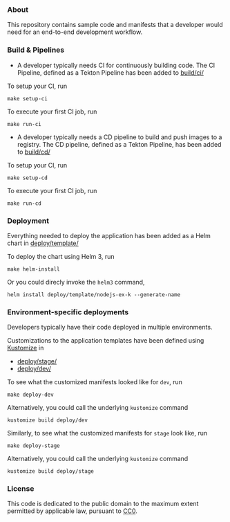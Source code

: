 

### About

This repository contains sample code and manifests that a developer would need
for an end-to-end development workflow.

### Build & Pipelines

- A developer typically needs CI for continuously building code. 
The CI Pipeline, defined as a Tekton Pipeline has been added to [build/ci/](../e2e/build/ci)

To setup your CI, run
```
make setup-ci
```

To execute your first CI job, run
```
make run-ci
```

- A developer typically needs a CD pipeline to build and push images to a registry. 
The CD pipeline, defined as a Tekton Pipeline, has been added to [build/cd/](../e2e/build/cd)

To setup your CI, run
```
make setup-cd
```

To execute your first CI job, run
```
make run-cd
```

### Deployment

Everything needed to deploy the application has been added as a Helm chart in [deploy/template/](../e2e/deploy/template)

To deploy the chart using Helm 3, run 
```
make helm-install
```
Or you could direcly invoke the `helm3` command,

```
helm install deploy/template/nodejs-ex-k --generate-name

```


### Environment-specific deployments

Developers typically have their code deployed in multiple environments. 

Customizations to the application templates have been defined using [Kustomize](https://github.com/kubernetes-sigs/kustomize)
 in 
- [deploy/stage/](../e2e/deploy/stage)  
- [deploy/dev/](../e2e/deploy/dev) 

To see what the customized manifests looked like for `dev`, run

```
make deploy-dev
```

Alternatively, you could call the underlying `kustomize` command
```
kustomize build deploy/dev
```

Similarly, to see what the customized manifests for `stage` look like, run


```
make deploy-stage
```


Alternatively, you could call the underlying `kustomize` command
```
kustomize build deploy/stage
```


### License

This code is dedicated to the public domain to the maximum extent permitted by applicable law, pursuant to [CC0](http://creativecommons.org/publicdomain/zero/1.0/).
